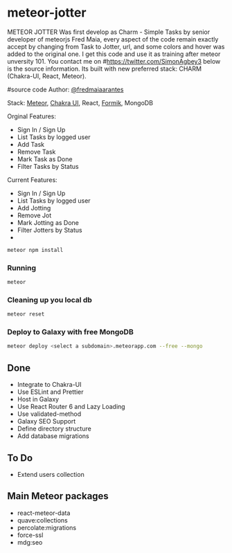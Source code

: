 # meteor-jotter

METEOR JOTTER Was first develop as Charm - Simple Tasks by senior developer of meteorjs Fred Maia,  every aspect of the code remain exactly accept by changing from Task to Jotter, url, and some colors and hover was added to the original one. I get this code and use it as training after meteor unversity 101. You contact me on #https://twitter.com/SimonAgbey3
below is the source information. Its built with new preferred stack: CHARM (Chakra-UI, React, Meteor).

#source code Author: [@fredmaiaarantes](https://twitter.com/fredmaiaarantes)


Stack: [Meteor](https://meteor.com), [Chakra UI](https://chakra-ui.com/), React, [Formik](https://formik.org/), MongoDB


 Orginal Features:
- Sign In / Sign Up
- List Tasks by logged user
- Add Task
- Remove Task
- Mark Task as Done
- Filter Tasks by Status

Current Features:
- Sign In / Sign Up
- List Tasks by logged user
- Add Jotting
- Remove Jot
- Mark Jotting as Done
- Filter Jotters by Status
- 

```bash
meteor npm install
```

### Running

```bash
meteor
```

### Cleaning up you local db

```bash
meteor reset
```

### Deploy to Galaxy with free MongoDB

```bash
meteor deploy <select a subdomain>.meteorapp.com --free --mongo
```

## Done

- Integrate to Chakra-UI
- Use ESLint and Prettier
- Host in Galaxy
- Use React Router 6 and Lazy Loading
- Use validated-method
- Galaxy SEO Support
- Define directory structure
- Add database migrations

## To Do

- Extend users collection

## Main Meteor packages

- react-meteor-data
- quave:collections
- percolate:migrations
- force-ssl
- mdg:seo
